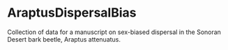 # AraptusDispersalBias
Collection of data for a manuscript on sex-biased dispersal in the Sonoran Desert bark beetle, Araptus attenuatus.
